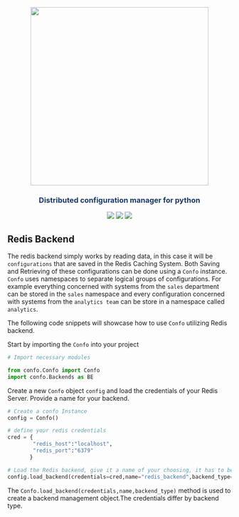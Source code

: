 
<p align="center"><img src="https://raw.githubusercontent.com/sambe-consulting/confo/master/assets/logo.png" width="400"></p>

<p align="center"><h3 style="color: #193967; text-align: center">Distributed configuration manager for python</h3></p>

<p align="center">
<a href="https://github.com/sambe-consulting/confo/actions/workflows/pytest-workflow.yml"><img src="https://github.com/sambe-consulting/confo/actions/workflows/pytest-workflow.yml/badge.svg"></a>
<a href="https://houndci.com"><img src="https://img.shields.io/badge/Reviewed_by-Hound-8E64B0.svg"></a>
<a href="https://github.com/apache/zookeeper/blob/master/LICENSE.txt"><img src="https://img.shields.io/github/license/apache/zookeeper"></a>


</p>

## Redis Backend
The redis backend simply works by reading data, in this case it will be `configurations` that are saved in the Redis Caching System. Both Saving and Retrieving of these configurations can be done using a `Confo` instance. `Confo` uses namespaces to separate logical groups of configurations. For example everything concerned with systems from the `sales` department can be stored in the `sales` namespace and every configuration concerned with systems from the `analytics team` can be store in a namespace called `analytics`.

The following code snippets will showcase how to use `Confo` utilizing Redis backend.

Start by importing the `Confo` into your project
```python
# Import necessary modules

from confo.Confo import Confo
import confo.Backends as BE
```
Create a new `Confo` object `config` and load the credentials of your Redis Server. Provide a name for your backend.

```python
# Create a confo Instance
config = Confo()

# define your redis credentials
cred = {
        "redis_host":"localhost",
        "redis_port":"6379"
       }

# Load the Redis backend, give it a name of your choosing, it has to be unique
config.load_backend(credentials=cred,name="redis_backend",backend_type=BE.REDIS_BACKEND )
```
The `Confo.load_backend(credentials,name,backend_type)` method is used to create a backend management object.The credentials differ by backend type.

